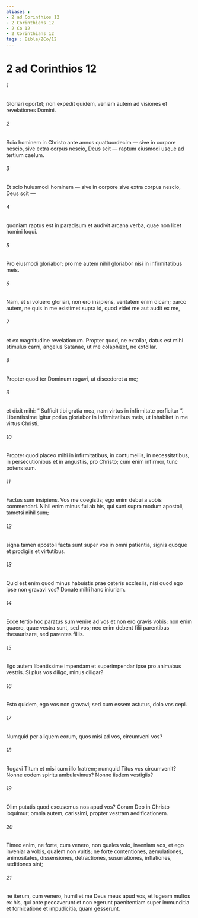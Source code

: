 ```yaml
---
aliases : 
- 2 ad Corinthios 12
- 2 Corinthiens 12
- 2 Co 12
- 2 Corinthians 12
tags : Bible/2Co/12
---
```


# 2 ad Corinthios 12

###### 1
Gloriari oportet; non expedit quidem, veniam autem ad visiones et revelationes Domini. 
###### 2
Scio hominem in Christo ante annos quattuordecim — sive in corpore nescio, sive extra corpus nescio, Deus scit — raptum eiusmodi usque ad tertium caelum. 
###### 3
Et scio huiusmodi hominem — sive in corpore sive extra corpus nescio, Deus scit — 
###### 4
quoniam raptus est in paradisum et audivit arcana verba, quae non licet homini loqui. 
###### 5
Pro eiusmodi gloriabor; pro me autem nihil gloriabor nisi in infirmitatibus meis. 
###### 6
Nam, et si voluero gloriari, non ero insipiens, veritatem enim dicam; parco autem, ne quis in me existimet supra id, quod videt me aut audit ex me, 
###### 7
et ex magnitudine revelationum. Propter quod, ne extollar, datus est mihi stimulus carni, angelus Satanae, ut me colaphizet, ne extollar. 
###### 8
Propter quod ter Dominum rogavi, ut discederet a me; 
###### 9
et dixit mihi: “ Sufficit tibi gratia mea, nam virtus in infirmitate perficitur ”. Libentissime igitur potius gloriabor in infirmitatibus meis, ut inhabitet in me virtus Christi. 
###### 10
Propter quod placeo mihi in infirmitatibus, in contumeliis, in necessitatibus, in persecutionibus et in angustiis, pro Christo; cum enim infirmor, tunc potens sum.
###### 11
Factus sum insipiens. Vos me coegistis; ego enim debui a vobis commendari. Nihil enim minus fui ab his, qui sunt supra modum apostoli, tametsi nihil sum; 
###### 12
signa tamen apostoli facta sunt super vos in omni patientia, signis quoque et prodigiis et virtutibus. 
###### 13
Quid est enim quod minus habuistis prae ceteris ecclesiis, nisi quod ego ipse non gravavi vos? Donate mihi hanc iniuriam.
###### 14
Ecce tertio hoc paratus sum venire ad vos et non ero gravis vobis; non enim quaero, quae vestra sunt, sed vos; nec enim debent filii parentibus thesaurizare, sed parentes filiis. 
###### 15
Ego autem libentissime impendam et superimpendar ipse pro animabus vestris. Si plus vos diligo, minus diligar?
###### 16
Esto quidem, ego vos non gravavi; sed cum essem astutus, dolo vos cepi. 
###### 17
Numquid per aliquem eorum, quos misi ad vos, circumveni vos? 
###### 18
Rogavi Titum et misi cum illo fratrem; numquid Titus vos circumvenit? Nonne eodem spiritu ambulavimus? Nonne iisdem vestigiis?
###### 19
Olim putatis quod excusemus nos apud vos? Coram Deo in Christo loquimur; omnia autem, carissimi, propter vestram aedificationem. 
###### 20
Timeo enim, ne forte, cum venero, non quales volo, inveniam vos, et ego inveniar a vobis, qualem non vultis; ne forte contentiones, aemulationes, animositates, dissensiones, detractiones, susurrationes, inflationes, seditiones sint; 
###### 21
ne iterum, cum venero, humiliet me Deus meus apud vos, et lugeam multos ex his, qui ante peccaverunt et non egerunt paenitentiam super immunditia et fornicatione et impudicitia, quam gesserunt.
